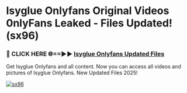 # Isyglue Onlyfans Original Videos 0nlyFans Leaked - Files Updated! (sx96)

<h3>🔴 CLICK HERE 🌐==►► <a href="https://tinyurl.com/2m67pmp6" rel="nofollow">Isyglue Onlyfans Updated Files</a></h3>

Get Isyglue Onlyfans and all content. Now you can access all videos and pictures of Isyglue Onlyfans. New Updated Files 2025!

[![sx96](https://i.imgur.com/H4QAA4z.gif)](https://tinyurl.com/2m67pmp6)